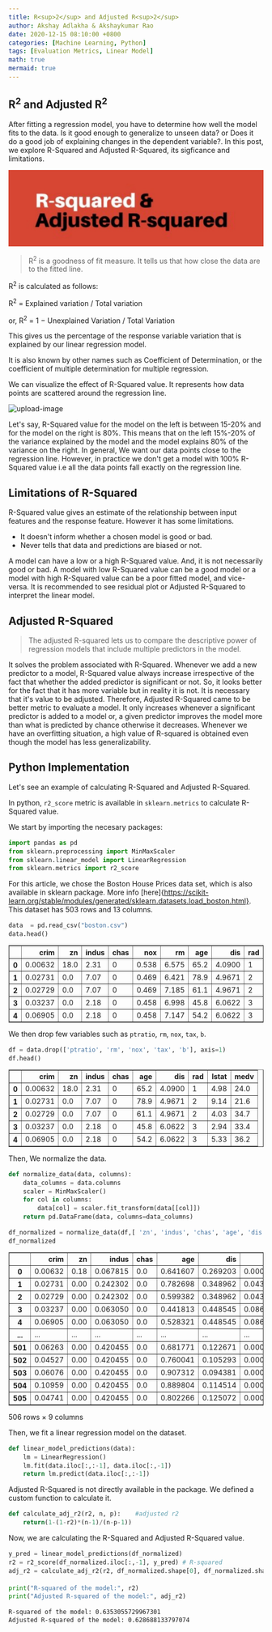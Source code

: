 ```yaml
---
title: R<sup>2</sup> and Adjusted R<sup>2</sup> 
author: Akshay Adlakha & Akshaykumar Rao
date: 2020-12-15 08:10:00 +0800
categories: [Machine Learning, Python]
tags: [Evaluation Metrics, Linear Model]
math: true
mermaid: true
---
```



## R<sup>2</sup> and Adjusted R<sup>2</sup> 

After fitting a regression model, you have to determine how well the model fits to the data. Is it good enough to generalize to unseen data? or Does it do a good job of explaining changes in the dependent variable?. In this post, we explore R-Squared and Adjusted R-Squared, its sigficance and limitations. 

![upload-image](/assets/img/sample/r2.jpeg)

> R<sup>2</sup> is a goodness of fit measure. It tells us that how close the data are to the fitted line. 

R<sup>2</sup> is calculated as follows:

R<sup>2</sup> = Explained variation / Total variation

or, R<sup>2</sup> = 1 −  Unexplained Variation / Total Variation


This gives us the percentage of the response variable variation that is explained by our linear regression model.

It is also known by other names such as Coefficient of Determination, or the coefficient of multiple determination for multiple regression.

We can visualize the effect of R-Squared value. It represents how data points are scattered around the regression line.

![upload-image](/assets/img/sample/Rsquared.png)

Let's say, R-Squared value for the model on the left is between 15-20% and for the model on the right is 80%. This means that on the left 15%-20% of the variance explained by the model and the model explains 80% of the variance on the right. In general, We want our data points close to the regression line. However, in practice we don't get a model with 100% R-Squared value i.e all the data points fall exactly on the regression line.

## Limitations of R-Squared

R-Squared value gives an estimate of the relationship between input features and the response feature. However it has some limitations.

- It doesn't inform whether a chosen model is good or bad.
- Never tells that data and predictions are biased or not.

A model can have a low or a high R-Squared value. And, it is not necessarily good or bad. A model with low R-Squared value can be a good model or a model with high R-Squared value can be a poor fitted model, and vice-versa. It is recommended to see residual plot or Adjusted R-Squared to interpret the linear model. 

## Adjusted R-Squared

> The adjusted R-squared lets us to compare the descriptive power of regression models that include multiple predictors in the model. 

It solves the problem associated with R-Squared. Whenever we add a new predictor to a model, R-Squared value always increase irrespective of the fact that whether the added predictor is significant or not. So, it looks better for the fact that it has more variable but in reality it is not. It is necessary that it's value to be adjusted. Therefore, Adjusted R-Squared came to be better metric to evaluate a model. It only increases whenever a significant predictor is added to a model or, a given predictor improves the model more than what is predicted by chance otherwise it decreases. Whenever we have an overfitting situation, a high value of R-squared is obtained even though the model has less generalizability. 

## Python Implementation

Let's see an example of calculating R-Squared and Adjusted R-Squared.

In python, `r2_score` metric is available in `sklearn.metrics` to calculate R-Squared value.

We start by importing the necesary packages:

```python
import pandas as pd
from sklearn.preprocessing import MinMaxScaler
from sklearn.linear_model import LinearRegression
from sklearn.metrics import r2_score
```

For this article, we chose the Boston House Prices data set, which is also available in sklearn package. More info [here]{https://scikit-learn.org/stable/modules/generated/sklearn.datasets.load_boston.html}. This dataset has 503 rows and 13 columns.

```python
data  = pd.read_csv("boston.csv")
data.head()
```




<div>
<style scoped>
    .dataframe tbody tr th:only-of-type {
        vertical-align: middle;
    }

    .dataframe tbody tr th {
        vertical-align: top;
    }

    .dataframe thead th {
        text-align: right;
    }
</style>
<table border="1" class="dataframe">
  <thead>
    <tr style="text-align: right;">
      <th></th>
      <th>crim</th>
      <th>zn</th>
      <th>indus</th>
      <th>chas</th>
      <th>nox</th>
      <th>rm</th>
      <th>age</th>
      <th>dis</th>
      <th>rad</th>
      <th>tax</th>
      <th>ptratio</th>
      <th>b</th>
      <th>lstat</th>
      <th>medv</th>
    </tr>
  </thead>
  <tbody>
    <tr>
      <th>0</th>
      <td>0.00632</td>
      <td>18.0</td>
      <td>2.31</td>
      <td>0</td>
      <td>0.538</td>
      <td>6.575</td>
      <td>65.2</td>
      <td>4.0900</td>
      <td>1</td>
      <td>296</td>
      <td>15.3</td>
      <td>396.90</td>
      <td>4.98</td>
      <td>24.0</td>
    </tr>
    <tr>
      <th>1</th>
      <td>0.02731</td>
      <td>0.0</td>
      <td>7.07</td>
      <td>0</td>
      <td>0.469</td>
      <td>6.421</td>
      <td>78.9</td>
      <td>4.9671</td>
      <td>2</td>
      <td>242</td>
      <td>17.8</td>
      <td>396.90</td>
      <td>9.14</td>
      <td>21.6</td>
    </tr>
    <tr>
      <th>2</th>
      <td>0.02729</td>
      <td>0.0</td>
      <td>7.07</td>
      <td>0</td>
      <td>0.469</td>
      <td>7.185</td>
      <td>61.1</td>
      <td>4.9671</td>
      <td>2</td>
      <td>242</td>
      <td>17.8</td>
      <td>392.83</td>
      <td>4.03</td>
      <td>34.7</td>
    </tr>
    <tr>
      <th>3</th>
      <td>0.03237</td>
      <td>0.0</td>
      <td>2.18</td>
      <td>0</td>
      <td>0.458</td>
      <td>6.998</td>
      <td>45.8</td>
      <td>6.0622</td>
      <td>3</td>
      <td>222</td>
      <td>18.7</td>
      <td>394.63</td>
      <td>2.94</td>
      <td>33.4</td>
    </tr>
    <tr>
      <th>4</th>
      <td>0.06905</td>
      <td>0.0</td>
      <td>2.18</td>
      <td>0</td>
      <td>0.458</td>
      <td>7.147</td>
      <td>54.2</td>
      <td>6.0622</td>
      <td>3</td>
      <td>222</td>
      <td>18.7</td>
      <td>396.90</td>
      <td>5.33</td>
      <td>36.2</td>
    </tr>
  </tbody>
</table>
</div>



We then drop few variables such as `ptratio`, `rm`, `nox`, `tax`, `b`.
```python
df = data.drop(['ptratio', 'rm', 'nox', 'tax', 'b'], axis=1)
df.head()
```




<div>
<style scoped>
    .dataframe tbody tr th:only-of-type {
        vertical-align: middle;
    }

    .dataframe tbody tr th {
        vertical-align: top;
    }

    .dataframe thead th {
        text-align: right;
    }
</style>
<table border="1" class="dataframe">
  <thead>
    <tr style="text-align: right;">
      <th></th>
      <th>crim</th>
      <th>zn</th>
      <th>indus</th>
      <th>chas</th>
      <th>age</th>
      <th>dis</th>
      <th>rad</th>
      <th>lstat</th>
      <th>medv</th>
    </tr>
  </thead>
  <tbody>
    <tr>
      <th>0</th>
      <td>0.00632</td>
      <td>18.0</td>
      <td>2.31</td>
      <td>0</td>
      <td>65.2</td>
      <td>4.0900</td>
      <td>1</td>
      <td>4.98</td>
      <td>24.0</td>
    </tr>
    <tr>
      <th>1</th>
      <td>0.02731</td>
      <td>0.0</td>
      <td>7.07</td>
      <td>0</td>
      <td>78.9</td>
      <td>4.9671</td>
      <td>2</td>
      <td>9.14</td>
      <td>21.6</td>
    </tr>
    <tr>
      <th>2</th>
      <td>0.02729</td>
      <td>0.0</td>
      <td>7.07</td>
      <td>0</td>
      <td>61.1</td>
      <td>4.9671</td>
      <td>2</td>
      <td>4.03</td>
      <td>34.7</td>
    </tr>
    <tr>
      <th>3</th>
      <td>0.03237</td>
      <td>0.0</td>
      <td>2.18</td>
      <td>0</td>
      <td>45.8</td>
      <td>6.0622</td>
      <td>3</td>
      <td>2.94</td>
      <td>33.4</td>
    </tr>
    <tr>
      <th>4</th>
      <td>0.06905</td>
      <td>0.0</td>
      <td>2.18</td>
      <td>0</td>
      <td>54.2</td>
      <td>6.0622</td>
      <td>3</td>
      <td>5.33</td>
      <td>36.2</td>
    </tr>
  </tbody>
</table>
</div>



Then, We normalize the data.
```python
def normalize_data(data, columns):
    data_columns = data.columns
    scaler = MinMaxScaler()
    for col in columns:
        data[col] = scaler.fit_transform(data[[col]])
    return pd.DataFrame(data, columns=data_columns)
```


```python
df_normalized = normalize_data(df,[ 'zn', 'indus', 'chas', 'age', 'dis', 'rad', 'lstat', 'medv'] )
df_normalized
```




<div>
<style scoped>
    .dataframe tbody tr th:only-of-type {
        vertical-align: middle;
    }

    .dataframe tbody tr th {
        vertical-align: top;
    }

    .dataframe thead th {
        text-align: right;
    }
</style>
<table border="1" class="dataframe">
  <thead>
    <tr style="text-align: right;">
      <th></th>
      <th>crim</th>
      <th>zn</th>
      <th>indus</th>
      <th>chas</th>
      <th>age</th>
      <th>dis</th>
      <th>rad</th>
      <th>lstat</th>
      <th>medv</th>
    </tr>
  </thead>
  <tbody>
    <tr>
      <th>0</th>
      <td>0.00632</td>
      <td>0.18</td>
      <td>0.067815</td>
      <td>0.0</td>
      <td>0.641607</td>
      <td>0.269203</td>
      <td>0.000000</td>
      <td>0.089680</td>
      <td>0.422222</td>
    </tr>
    <tr>
      <th>1</th>
      <td>0.02731</td>
      <td>0.00</td>
      <td>0.242302</td>
      <td>0.0</td>
      <td>0.782698</td>
      <td>0.348962</td>
      <td>0.043478</td>
      <td>0.204470</td>
      <td>0.368889</td>
    </tr>
    <tr>
      <th>2</th>
      <td>0.02729</td>
      <td>0.00</td>
      <td>0.242302</td>
      <td>0.0</td>
      <td>0.599382</td>
      <td>0.348962</td>
      <td>0.043478</td>
      <td>0.063466</td>
      <td>0.660000</td>
    </tr>
    <tr>
      <th>3</th>
      <td>0.03237</td>
      <td>0.00</td>
      <td>0.063050</td>
      <td>0.0</td>
      <td>0.441813</td>
      <td>0.448545</td>
      <td>0.086957</td>
      <td>0.033389</td>
      <td>0.631111</td>
    </tr>
    <tr>
      <th>4</th>
      <td>0.06905</td>
      <td>0.00</td>
      <td>0.063050</td>
      <td>0.0</td>
      <td>0.528321</td>
      <td>0.448545</td>
      <td>0.086957</td>
      <td>0.099338</td>
      <td>0.693333</td>
    </tr>
    <tr>
      <th>...</th>
      <td>...</td>
      <td>...</td>
      <td>...</td>
      <td>...</td>
      <td>...</td>
      <td>...</td>
      <td>...</td>
      <td>...</td>
      <td>...</td>
    </tr>
    <tr>
      <th>501</th>
      <td>0.06263</td>
      <td>0.00</td>
      <td>0.420455</td>
      <td>0.0</td>
      <td>0.681771</td>
      <td>0.122671</td>
      <td>0.000000</td>
      <td>0.219095</td>
      <td>0.386667</td>
    </tr>
    <tr>
      <th>502</th>
      <td>0.04527</td>
      <td>0.00</td>
      <td>0.420455</td>
      <td>0.0</td>
      <td>0.760041</td>
      <td>0.105293</td>
      <td>0.000000</td>
      <td>0.202815</td>
      <td>0.346667</td>
    </tr>
    <tr>
      <th>503</th>
      <td>0.06076</td>
      <td>0.00</td>
      <td>0.420455</td>
      <td>0.0</td>
      <td>0.907312</td>
      <td>0.094381</td>
      <td>0.000000</td>
      <td>0.107892</td>
      <td>0.420000</td>
    </tr>
    <tr>
      <th>504</th>
      <td>0.10959</td>
      <td>0.00</td>
      <td>0.420455</td>
      <td>0.0</td>
      <td>0.889804</td>
      <td>0.114514</td>
      <td>0.000000</td>
      <td>0.131071</td>
      <td>0.377778</td>
    </tr>
    <tr>
      <th>505</th>
      <td>0.04741</td>
      <td>0.00</td>
      <td>0.420455</td>
      <td>0.0</td>
      <td>0.802266</td>
      <td>0.125072</td>
      <td>0.000000</td>
      <td>0.169702</td>
      <td>0.153333</td>
    </tr>
  </tbody>
</table>
<p>506 rows × 9 columns</p>
</div>


Then, we fit a linear regression model on the dataset.

```python
def linear_model_predictions(data):
    lm = LinearRegression()
    lm.fit(data.iloc[:,:-1], data.iloc[:,-1])
    return lm.predict(data.iloc[:,:-1])
```
Adjusted R-Squared is not directly available in the package. We defined a custom function to calculate it.

```python
def calculate_adj_r2(r2, n, p):    #adjusted r2
    return(1-(1-r2)*(n-1)/(n-p-1))
```
Now, we are calculating the R-Squared and Adjusted R-Squared value.

```python
y_pred = linear_model_predictions(df_normalized)
r2 = r2_score(df_normalized.iloc[:,-1], y_pred) # R-squared
adj_r2 = calculate_adj_r2(r2, df_normalized.shape[0], df_normalized.shape[1])

print("R-squared of the model:", r2)
print("Adjusted R-squared of the model:", adj_r2)

```

    R-squared of the model: 0.6353055729967301
    Adjusted R-squared of the model: 0.628688133797074
    




